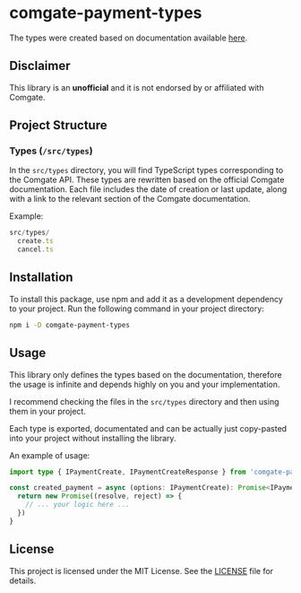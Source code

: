 # comgate-payment-types

The types were created based on documentation available [here](https://apidoc.comgate.cz/?lang=cs#tag_api_title-tag_api_payment_methods).

## Disclaimer
This library is an **unofficial** and it is not endorsed by or affiliated with Comgate.

## Project Structure

### Types (`/src/types`)
In the `src/types` directory, you will find TypeScript types corresponding to the Comgate API. These types are rewritten based on the official Comgate documentation. Each file includes the date of creation or last update, along with a link to the relevant section of the Comgate documentation.

Example:

```typescript
src/types/
  create.ts 
  cancel.ts 
```

## Installation

To install this package, use npm and add it as a development dependency to your project. Run the following command in your project directory:

```bash
npm i -D comgate-payment-types
```

## Usage

This library only defines the types based on the documentation, therefore the usage is infinite and depends highly on you and your implementation.

I recommend checking the files in the `src/types` directory and then using them in your project.

Each type is exported, documentated and can be actually just copy-pasted into your project without installing the library.

An example of usage:

```typescript
import type { IPaymentCreate, IPaymentCreateResponse } from 'comgate-payment-types'

const created_payment = async (options: IPaymentCreate): Promise<IPaymentCreateResponse> => {
  return new Promise((resolve, reject) => {
    // ... your logic here ...
  })
}
```


## License

This project is licensed under the MIT License. See the [LICENSE](LICENSE) file for details.